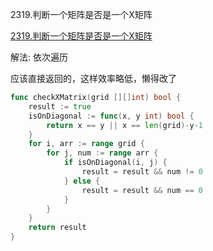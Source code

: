 2319.判断一个矩阵是否是一个X矩阵

[2319.判断一个矩阵是否是一个X矩阵](https://leetcode.cn/problems/check-if-matrix-is-x-matrix/submissions/)



解法: 依次遍历

应该直接返回的，这样效率略低，懒得改了

```go
func checkXMatrix(grid [][]int) bool {
	result := true
	isOnDiagonal := func(x, y int) bool {
		return x == y || x == len(grid)-y-1
	}
	for i, arr := range grid {
		for j, num := range arr {
			if isOnDiagonal(i, j) {
				result = result && num != 0
			} else {
				result = result && num == 0
			}
		}
	}
	return result
}
```
